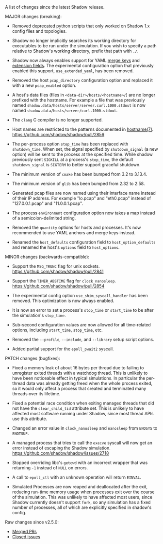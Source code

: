 A list of changes since the latest Shadow release.

MAJOR changes (breaking):

* Removed deprecated python scripts that only worked on Shadow 1.x config files
and topologies.

* Shadow no longer implicitly searches its working directory for executables
to be run under the simulation. If you wish to specify a path relative to
Shadow's working directory, prefix that path with `./`.

* Shadow now always enables support for YAML [merge keys](https://yaml.org/type/merge.html)
and [extension fields](https://docs.docker.com/compose/compose-file/#extension).
The experimental configuration option that previously enabled this support,
`use_extended_yaml`, has been removed.

* Removed the host `pcap_directory` configuration option and replaced
it with a new `pcap_enabled` option.

* A host's data files (files in `<data-dir>/hosts/<hostname>/`) are no longer
prefixed with the hostname. For example a file that was previously named
`shadow.data/hosts/server/server.curl.1000.stdout` is now named
`shadow.data/hosts/server/curl.1000.stdout`.

* The `clang` C compiler is no longer supported.

* Host names are restricted to the patterns documented in
[hostname(7)](https://man7.org/linux/man-pages/man7/hostname.7.html).
https://github.com/shadow/shadow/pull/2856

* The per-process option `stop_time` has been replaced with `shutdown_time`.
When set, the signal specified by `shutdown_signal` (a new option) will be sent
to the process at the specified time. While shadow previously sent `SIGKILL` at
a process's `stop_time`, the default `shutdown_signal` is `SIGTERM` to better
support graceful shutdown.

* The minimum version of `cmake` has been bumped from 3.2 to 3.13.4.

* The minimum version of `glib` has been bumped from 2.32 to 2.58.

* Generated pcap files are now named using their interface name instead of
their IP address. For example "lo.pcap" and "eth0.pcap" instead of
"127.0.0.1.pcap" and "11.0.0.1.pcap".

* The process `environment` configuration option now takes a map instead of a
semicolon-delimited string.

* Removed the `quantity` options for hosts and processes. It's now recommended
to use YAML anchors and merge keys instead.

* Renamed the `host_defaults` configuration field to `host_option_defaults` and
renamed the host's `options` field to `host_options`.

MINOR changes (backwards-compatible):

* Support the `MSG_TRUNC` flag for unix sockets.
https://github.com/shadow/shadow/pull/2841

* Support the `TIMER_ABSTIME` flag for `clock_nanosleep`.
https://github.com/shadow/shadow/pull/2854

* The experimental config option `use_shim_syscall_handler` has been removed.
This optimization is now always enabled.

* It is now an error to set a process's `stop_time` or `start_time` to be after
the simulation's `stop_time`.

* Sub-second configuration values are now allowed for all time-related options,
including `start_time`, `stop_time`, etc.

* Removed the `--profile`, `--include`, and `--library` setup script options.

* Added partial support for the `epoll_pwait2` syscall.

PATCH changes (bugfixes):

* Fixed a memory leak of about 16 bytes per thread due to
failing to unregister exited threads with a watchdog thread. This is unlikely to
have been noticeable effect in typical simulations. In particular the per-thread
data was already getting freed when the whole process exited, so it would only
affect a process that created and terminated many threads over its lifetime.

* Fixed a potential race condition when exiting managed threads that did not
have the `clear_child_tid` attribute set. This is unlikely to have affected most
software running under Shadow, since most thread APIs use this attribute.

* Changed an error value in `clock_nanosleep` and `nanosleep` from `ENOSYS` to
`ENOTSUP`.

* A managed process that tries to call the `execve` syscall will now get an
error instead of escaping the Shadow simulation.
https://github.com/shadow/shadow/issues/2718

* Stopped overriding libc's `getcwd` with an incorrect wrapper that was
returning `-1` instead of `NULL` on errors.

* A call to `epoll_ctl` with an unknown operation will return `EINVAL`.

* Simulated Processes are now reaped and deallocated after the exit, reducing
run-time memory usage when processes exit over the course of the simulation.
This was unlikely to have affected most users, since Shadow currently doesn't
support `fork`, so any simulation has a fixed number of processes, all of which
are explicitly specified in shadow's config.

Raw changes since v2.5.0:

* [Merged PRs](https://github.com/shadow/shadow/pulls?q=is%3Apr+merged%3A%3E2023-03-23T18%3A20-0400)
* [Closed issues](https://github.com/shadow/shadow/issues?q=is%3Aissue+closed%3A%3E2023-03-23T18%3A20-0400)
